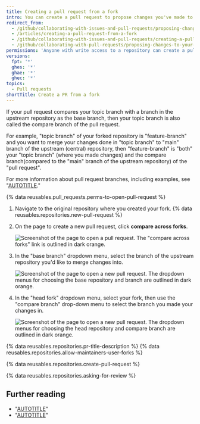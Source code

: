 ```yaml
---
title: Creating a pull request from a fork
intro: You can create a pull request to propose changes you've made to a fork of an upstream repository.
redirect_from:
  - /github/collaborating-with-issues-and-pull-requests/proposing-changes-to-your-work-with-pull-requests/creating-a-pull-request-from-a-fork
  - /articles/creating-a-pull-request-from-a-fork
  - /github/collaborating-with-issues-and-pull-requests/creating-a-pull-request-from-a-fork
  - /github/collaborating-with-pull-requests/proposing-changes-to-your-work-with-pull-requests/creating-a-pull-request-from-a-fork
permissions: 'Anyone with write access to a repository can create a pull request from a user-owned fork. {% data reusables.enterprise-accounts.emu-permission-propose %}'
versions:
  fpt: '*'
  ghes: '*'
  ghae: '*'
  ghec: '*'
topics:
  - Pull requests
shortTitle: Create a PR from a fork
---
```

If your pull request compares your topic branch with a branch in the upstream repository as the base branch, then your topic branch is also called the compare branch of the pull request.

For example, "topic branch" of your forked repository is "feature-branch" and you want to merge your changes done in "topic branch" to "main" branch of the upstream (central) repository, then "feature-branch" is "both" your "topic branch" (where you made changes) and the compare branch(compared to the "main" branch of the upstream repository) of the "pull request".

For more information about pull request branches, including examples, see "[AUTOTITLE](/pull-requests/collaborating-with-pull-requests/proposing-changes-to-your-work-with-pull-requests/creating-a-pull-request#changing-the-branch-range-and-destination-repository)."

{% data reusables.pull_requests.perms-to-open-pull-request %}

1. Navigate to the original repository where you created your fork.
{% data reusables.repositories.new-pull-request %}
1. On the page to create a new pull request, click **compare across forks**.

   ![Screenshot of the page to open a pull request. The "compare across forks" link is outlined in dark orange.](/assets/images/help/pull_requests/compare-across-forks-link.png)

1. In the "base branch" dropdown menu, select the branch of the upstream repository you'd like to merge changes into.

   ![Screenshot of the page to open a new pull request. The dropdown menus for choosing the base repository and branch are outlined in dark orange.](/assets/images/help/pull_requests/choose-base-fork-and-branch.png)

1. In the "head fork" dropdown menu, select your fork, then use the "compare branch" drop-down menu to select the branch you made your changes in.

   ![Screenshot of the page to open a new pull request. The dropdown menus for choosing the head repository and compare branch are outlined in dark orange.](/assets/images/help/pull_requests/choose-head-fork-compare-branch.png)

{% data reusables.repositories.pr-title-description %}
{% data reusables.repositories.allow-maintainers-user-forks %}

{% data reusables.repositories.create-pull-request %}

{% data reusables.repositories.asking-for-review %}

## Further reading

- "[AUTOTITLE](/pull-requests/collaborating-with-pull-requests/working-with-forks)"
- "[AUTOTITLE](/pull-requests/collaborating-with-pull-requests/working-with-forks/allowing-changes-to-a-pull-request-branch-created-from-a-fork)"
